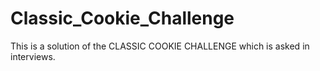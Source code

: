 # Classic_Cookie_Challenge
This is a solution of the CLASSIC COOKIE CHALLENGE which is asked in interviews.
